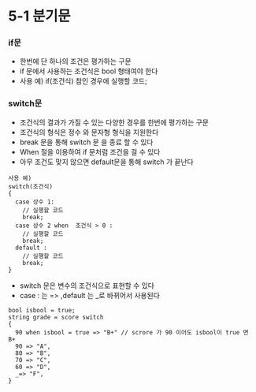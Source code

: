 # 5-1 분기문 
### if문 
* 한번에 단 하나의 조건은 평가하는 구문
* if 문에서 사용하는 조건식은 bool 형태여야 한다
* 사용 예) if(조건식) 참인 경우에 실행할 코드;

### switch문 
* 조건식의 결과가 가질 수 있는 다양한 경우를 한번에 평가하는 구문
* 조건식의 형식은 정수 와 문자형 형식을 지원한다
* break 문을 통해 switch 문 을 종료 할 수 있다
* When 절을 이용하여 if 문처럼 조건을 걸 수 있다
* 아무 조건도 맞지 않으면 default문을 통해 switch 가 끝난다
```
사용 예)
switch(조건식)
{
  case 상수 1:
    // 실행할 코드
    break;
  case 상수 2 when  조건식 > 0 :
    // 실행할 코드
    break;
  default :
    // 실행할 코드
    break;
}
```
* switch 문은 변수의 조건식으로 표현할 수 있다
* case : 는 => ,default 는 _로 바뀌어서 사용된다

```
bool isbool = true;
string grade = score switch
{
  90 when isbool = true => "B+" // scrore 가 90 이어도 isbool이 true 면 B+
  90 => "A",
  80 => "B",
  70 => "C",
  60 => "D",
  _=> "F",
}

```







